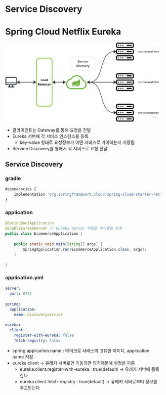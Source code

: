 # Service Discovery

# Spring Cloud Netflix Eureka

![Untitled](./images/eureka.png)

- 클라이언트는 Gateway를 통해 요청을 전달
- Eureka 서버에 각 서비스 인스턴스를 등록
    - key-value 형태로 요청정보가 어떤 서비스로 가야하는지 저장됨
- Service Discovery를 통해서 각 서비스로 요청 전달

## Service Discovery

### gradle

```jsx
dependencies {
    implementation 'org.springframework.cloud:spring-cloud-starter-netflix-eureka-server'
}
```

### application

```java
@SpringBootApplication
@EnableEurekaServer // Eureka Server 역할을 하기위한 등록
public class EcommerceApplication {

	public static void main(String[] args) {
		SpringApplication.run(EcommerceApplication.class, args);
	}

}
```

### application.yml

```yaml
server:
  port: 8761

spring:
  application:
    name: discoveryservice

eureka:
  client:
    register-with-eureka: false
    fetch-registry: false
```

- spring.application.name : 마이크로 서비스의 고유한 아이디, application name 지정
- eureka client → 유레카 서버로만 기동되면 되기때문에 설정을 꺼줌
    - eureka.client.register-with-eureka : true(default) → 유레카 서버에 등록한다
    - eureka.client.fetch-registry : true(default) → 유레카 서버로부터 정보를 주고받는다
